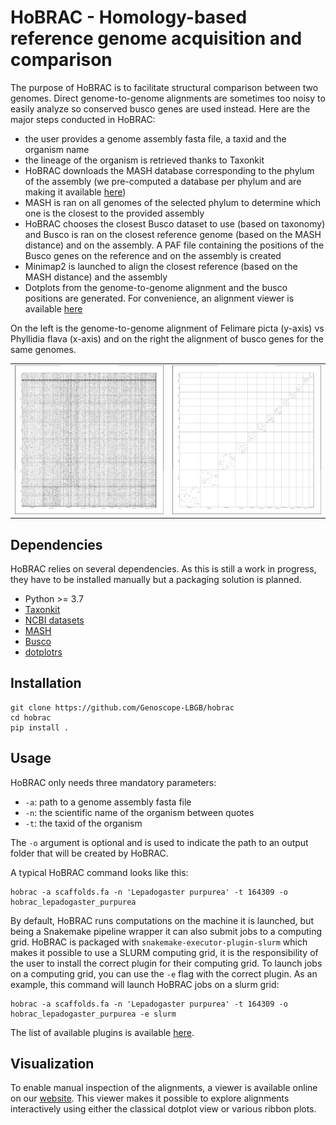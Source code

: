 # HoBRAC - Homology-based reference genome acquisition and comparison

The purpose of HoBRAC is to facilitate structural comparison between two genomes. Direct genome-to-genome alignments are sometimes too noisy to easily analyze so conserved busco genes are used instead. Here are the major steps conducted in HoBRAC:
  - the user provides a genome assembly fasta file, a taxid and the organism name
  - the lineage of the organism is retrieved thanks to Taxonkit
  - HoBRAC downloads the MASH database corresponding to the phylum of the assembly (we pre-computed a database per phylum and are making it available [here](https://www.genoscope.cns.fr/lbgb/mash/))
  - MASH is ran on all genomes of the selected phylum to determine which one is the closest to the provided assembly
  - HoBRAC chooses the closest Busco dataset to use (based on taxonomy) and Busco is ran on the closest reference genome (based on the MASH distance) and on the assembly. A PAF file containing the positions of the Busco genes on the reference and on the assembly is created
  - Minimap2 is launched to align the closest reference (based on the MASH distance) and the assembly
  - Dotplots from the genome-to-genome alignment and the busco positions are generated. For convenience, an alignment viewer is available [here](https://www.genoscope.cns.fr/lbgb/hobrac/)


On the left is the genome-to-genome alignment of Felimare picta (y-axis) vs Phyllidia flava (x-axis) and on the right the alignment of busco genes for the same genomes.

|  |  |
| ------- | ------- |
| ![](assets/dotplot_Felimare_picta_vs_Phyllidia_flava.png) | ![](assets/busco_Felimare_picta_vs_Phyllidia_flava.png) |


## Dependencies

HoBRAC relies on several dependencies. As this is still a work in progress, they have to be installed manually but a packaging solution is planned.
  - Python >= 3.7
  - [Taxonkit](https://github.com/shenwei356/taxonkit)
  - [NCBI datasets](https://github.com/ncbi/datasets) 
  - [MASH](https://github.com/marbl/Mash)
  - [Busco](https://gitlab.com/ezlab/busco)
  - [dotplotrs](https://github.com/Genoscope-LBGB/dotplotrs)

## Installation

```
git clone https://github.com/Genoscope-LBGB/hobrac
cd hobrac
pip install .
```

## Usage 

HoBRAC only needs three mandatory parameters:
  - `-a`: path to a genome assembly fasta file
  - `-n`: the scientific name of the organism between quotes
  - `-t`: the taxid of the organism

The `-o` argument is optional and is used to indicate the path to an output folder that will be created by HoBRAC.

A typical HoBRAC command looks like this:
```
hobrac -a scaffolds.fa -n 'Lepadogaster purpurea' -t 164309 -o hobrac_lepadogaster_purpurea
```

By default, HoBRAC runs computations on the machine it is launched, but being a Snakemake pipeline wrapper it can also submit jobs to a computing grid. HoBRAC is packaged with `snakemake-executor-plugin-slurm` which makes it possible to use a SLURM computing grid, it is the responsibility of the user to install the correct plugin for their computing grid. To launch jobs on a computing grid, you can use the `-e` flag with the correct plugin. As an example, this command will launch HoBRAC jobs on a slurm grid:
```
hobrac -a scaffolds.fa -n 'Lepadogaster purpurea' -t 164309 -o hobrac_lepadogaster_purpurea -e slurm
``` 

The list of available plugins is available [here](https://snakemake.github.io/snakemake-plugin-catalog/).

## Visualization

To enable manual inspection of the alignments, a viewer is available online on our [website](https://www.genoscope.cns.fr/lbgb/hobrac/). This viewer makes it possible to explore alignments interactively using either the classical dotplot view or various ribbon plots.
